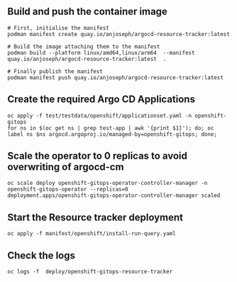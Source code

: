 ## Build and push the container image
```shell
# First, initialise the manifest
podman manifest create quay.io/anjoseph/argocd-resource-tracker:latest

# Build the image attaching them to the manifest
podman build --platform linux/amd64,linux/arm64  --manifest quay.io/anjoseph/argocd-resource-tracker:latest  .

# Finally publish the manifest
podman manifest push quay.io/anjoseph/argocd-resource-tracker:latest
```
## Create the required Argo CD Applications
```shell
oc apply -f test/testdata/openshift/applicationset.yaml -n openshift-gitops
for ns in $(oc get ns | grep test-app | awk '{print $1}'); do; oc label ns $ns argocd.argoproj.io/managed-by=openshift-gitops; done;
```

## Scale the operator to 0 replicas to avoid overwriting of argocd-cm
```shell
oc scale deploy openshift-gitops-operator-controller-manager -n openshift-gitops-operator --replicas=0
deployment.apps/openshift-gitops-operator-controller-manager scaled
```
## Start the Resource tracker deployment
```shell
oc apply -f manifest/openshift/install-run-query.yaml
```

## Check the logs
```shell
oc logs -f  deploy/openshift-gitops-resource-tracker
```